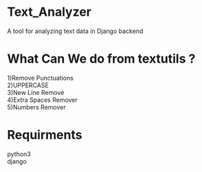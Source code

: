 # Text_Analyzer
A tool for analyzing text data in Django backend
# What Can We do from textutils ?
1)Remove Punctuations<br>
2)UPPERCASE<br>
3)New Line Remove<br>
4)Extra Spaces Remover<br>
5)Numbers Remover<br>
# Requirments
python3<br>
django<br>
